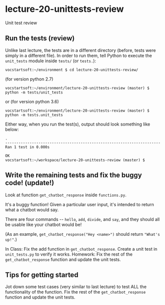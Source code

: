 # lecture-20-unittests-review

Unit test review

## Run the tests (review)

Unlike last lecture, the tests are in a different directory (before, tests were simply in a different file). In
order to run them, tell Python to execute the `unit_tests` module inside `tests/` (or `tests.`):


```
vocstartsoft:~/environment $ cd lecture-20-unittests-review/
```
(for version python 2.7)
```
vocstartsoft:~/environment/lecture-20-unittests-review (master) $ python -m tests/unit_tests
```
or (for version python 3.6)
```
vocstartsoft:~/environment/lecture-20-unittests-review (master) $ python -m tests.unit_tests
```
Either way, when you run the test(s), output should look something like below:
```
.
----------------------------------------------------------------------
Ran 1 test in 0.000s

OK
vocstartsoft:~/workspace/lecture-20-unittests-review (master) $
```

## Write the remaining tests and fix the buggy code! (update!)

Look at function `get_chatbot_response` inside `functions.py`.

It's a buggy function! Given a particular
user input, it's intended to return what a chatbot would say.

There are four commands -- `hello`, `add`, `divide`, and `say`, and they should
all be usable like your chatbot would be!

(As an example, `get_chatbot_response("Hey <name>")` should return `"What's up!"`.)

In Class: Fix the add function in `get_chatbot_response`. Create a unit test in `unit_tests.py` to verify it works.
Homework: Fix the rest of the `get_chatbot_response` function and update the unit tests.

## Tips for getting started

Jot down some test cases (very similar to last lecture) to test ALL the functionality of the function.
Fix the rest of the `get_chatbot_response` function and update the unit tests. 
